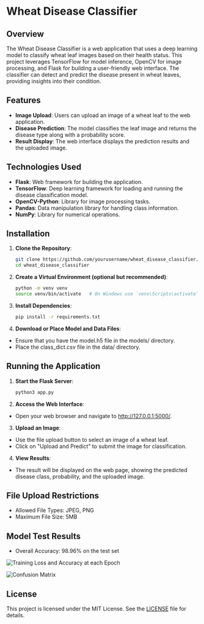 # Wheat Disease Classifier

## Overview

The Wheat Disease Classifier is a web application that uses a deep learning model to classify wheat leaf images based on their health status. This project leverages TensorFlow for model inference, OpenCV for image processing, and Flask for building a user-friendly web interface. The classifier can detect and predict the disease present in wheat leaves, providing insights into their condition.

## Features

- **Image Upload**: Users can upload an image of a wheat leaf to the web application.
- **Disease Prediction**: The model classifies the leaf image and returns the disease type along with a probability score.
- **Result Display**: The web interface displays the prediction results and the uploaded image.

## Technologies Used

- **Flask**: Web framework for building the application.
- **TensorFlow**: Deep learning framework for loading and running the disease classification model.
- **OpenCV-Python**: Library for image processing tasks.
- **Pandas**: Data manipulation library for handling class information.
- **NumPy**: Library for numerical operations.


## Installation

1. **Clone the Repository**:
   ```sh
   git clone https://github.com/yourusername/wheat_disease_classifier.git
   cd wheat_disease_classifier
   ```
2. **Create a Virtual Environment (optional but recommended)**:
    ```sh
    python -m venv venv
    source venv/bin/activate   # On Windows use `venv\Scripts\activate`
    ```
3. **Install Dependencies**:
    ```sh
    pip install -r requirements.txt
    ```
4. **Download or Place Model and Data Files**:
- Ensure that you have the model.h5 file in the models/ directory.
- Place the class_dict.csv file in the data/ directory.

## Running the Application

1. **Start the Flask Server**:
    ```sh
    python3 app.py
    ```
2. **Access the Web Interface**:
- Open your web browser and navigate to http://127.0.0.1:5000/.

3. **Upload an Image**:
- Use the file upload button to select an image of a wheat leaf.
- Click on "Upload and Predict" to submit the image for classification.

4. **View Results**:
- The result will be displayed on the web page, showing the predicted disease class, probability, and the uploaded image.

## File Upload Restrictions
- Allowed File Types: JPEG, PNG
- Maximum File Size: 5MB

## Model Test Results
- Overall Accuracy: 98.96% on the test set
  
![Training Loss and Accuracy at each Epoch]([http://url/to/img.png](https://github.com/obaidhsn/wheat_leaf_disease_detection/blob/main/static/train_loss_acc.png))

![Confusion Matrix]([http://url/to/img.png](https://github.com/obaidhsn/wheat_leaf_disease_detection/blob/main/static/conf_matrix.png))

## License
This project is licensed under the MIT License. See the [LICENSE](https://github.com/obaidhsn/wheat_leaf_disease_detection/blob/main/LICENSE) file for details.

